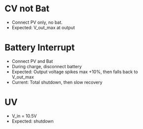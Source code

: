 # CV not Bat

- Connect PV only, no bat.
- Expected: V_out_max at output

# Battery Interrupt

- Connect PV and Bat
- During charge, disconnect battery
- Expected: Output voltage spikes max +10%, then falls back to V_out_max
- Current: Total shutdown, then slow recovery

# UV

- V_in = 10.5V
- Expected: shutdown